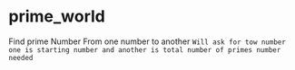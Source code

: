 # prime_world
Find prime Number From one number to another
```Will ask for tow number one is starting number and another is total number of primes number needed```
